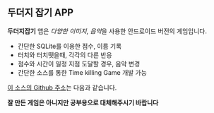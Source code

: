 ## 두더지 잡기 APP ##

**두더지잡기** 앱은 *다양한 이미지*, *음악*을 사용한 안드로이드 버전의 게임입니다.

- 간단한 SQLite를 이용한 점수, 이름 기록
- 터치와 터치뗏을때, 각각의 다른 반응
- 점수와 시간이 일정 지점 도달할 경우, 음악 변경
- 간단한 소스를 통한 Time killing Game 개발 가능

[이 소스의 Github 주소](https://github.com/kkm8185/Mole_app
)는 다음과 같습니다. 

**잘 만든 게임은 아니지만 공부용으로 대체해주시기 바랍니다**
